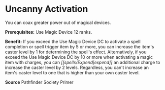 ﻿---
cssclass: [feats]

---
# Uncanny Activation

You can coax greater power out of magical devices.

**Prerequisites:** Use Magic Device 12 ranks.

**Benefit:** If you exceed the Use Magic Device DC to activate a spell completion or spell trigger item by 5 or more, you can increase the item's caster level by 1 for determining the spell's effect. Alternatively, if you exceed the Use Magic Device DC by 10 or more when activating a magic item with charges, you can _[[spells/Expend|expend]]_ an additional charge to increase the caster level by 2 levels. Regardless, you can't increase an item's caster level to one that is higher than your own caster level.

**Source** Pathfinder Society Primer